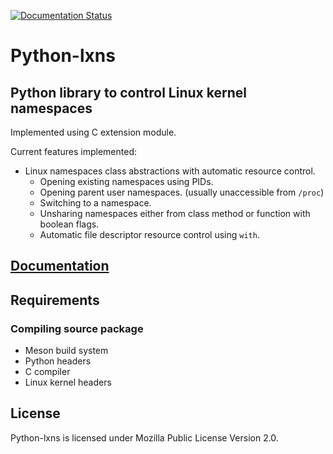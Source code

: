 <!--
SPDX-License-Identifier: MPL-2.0
SPDX-FileCopyrightText: 2023 igo95862
-->

[![Documentation Status](https://readthedocs.org/projects/python-lxns/badge/?version=latest)](https://python-lxns.readthedocs.io/en/latest/?badge=latest)

# Python-lxns

## Python library to control Linux kernel namespaces

Implemented using C extension module.

Current features implemented:

* Linux namespaces class abstractions with automatic resource control.
    * Opening existing namespaces using PIDs.
    * Opening parent user namespaces. (usually unaccessible from `/proc`)
    * Switching to a namespace.
    * Unsharing namespaces either from class method or function with boolean flags.
    * Automatic file descriptor resource control using `with`.

## [Documentation](https://python-lxns.readthedocs.io/en/latest/)

## Requirements

### Compiling source package

* Meson build system
* Python headers
* C compiler
* Linux kernel headers

## License

Python-lxns is licensed under Mozilla Public License Version 2.0.

